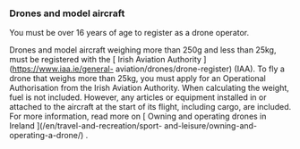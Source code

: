 ###  Drones and model aircraft

You must be over 16 years of age to register as a drone operator.

Drones and model aircraft weighing more than 250g and less than 25kg, must be
registered with the [ Irish Aviation Authority ](https://www.iaa.ie/general-
aviation/drones/drone-register) (IAA). To fly a drone that weighs more than
25kg, you must apply for an Operational Authorisation from the Irish Aviation
Authority. When calculating the weight, fuel is not included. However, any
articles or equipment installed in or attached to the aircraft at the start of
its flight, including cargo, are included. For more information, read more on
[ Owning and operating drones in Ireland ](/en/travel-and-recreation/sport-
and-leisure/owning-and-operating-a-drone/) .
